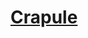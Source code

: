 ﻿---
!LinkItem
Link: background_crapule_hd.md
NameLink: <!--NameLink-->[Crapule](hd_background_crapule.md)<!--/NameLink-->
Id: backgrounds_hd.md#crapule
ParentLink: backgrounds_hd.md#historique
Name: Crapule
ParentName: Historique
Attributes: {}
---




# [Crapule](hd_background_crapule.md)



